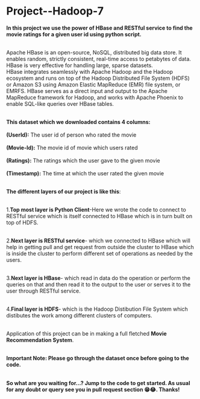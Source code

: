 # Project--Hadoop-7

<table>
  
  **In this project we use the power of HBase and RESTful service to find the movie ratings for a given user id using python script.<br></br>**


  Apache HBase is an open-source, NoSQL, distributed big data store. It enables random, strictly consistent, real-time access to petabytes of data. HBase is very effective for handling large, sparse datasets.<br>
HBase integrates seamlessly with Apache Hadoop and the Hadoop ecosystem and runs on top of the Hadoop Distributed File System (HDFS) or Amazon S3 using Amazon Elastic MapReduce (EMR) file system, or EMRFS. HBase serves as a direct input and output to the Apache MapReduce framework for Hadoop, and works with Apache Phoenix to enable SQL-like queries over HBase tables.<br></br>

  **This dataset which we downloaded contains 4 columns:** <br></br>
  **(UserId):** The user id of person who rated the movie<br></br>
  **(Movie-Id):** The movie id of movie which users rated<br></br>
  **(Ratings):** The ratings which the user gave to the given movie<br></br>
  **(Timestamp):** The time at which the user rated the given movie<br></br>

  **The different layers of our project is like this**:<br></br>
  
  1.**Top most layer is Python Client**-Here we wrote the code to connect to RESTful service which is itself connected to HBase which is in turn built on top of HDFS.<br></br>
  
  2.**Next layer is RESTful service**- which we connected to HBase which will help in getting pull and get request from outside the cluster to HBase which is inside the cluster to perform different set of operations as needed by the users.<br></br>

  3.**Next layer is HBase**- which read in data do the operation or perform the queries on that and then read it to the output to the user or serves it to the user through RESTful service.<br></br>

  4.**Final layer is HDFS**- which is the Hadoop Distibution File System which distibutes the work among different clusters of computers.<br></br>

  Application of this project can be in making a full fletched **Movie Recommendation System**.<br></br>

  **Important Note: Please go through the dataset once before going to the code.**


</table>


**So what are you waiting for...? Jump to the code to get started. As usual for any doubt or query see you in pull request section 😁😂. Thanks!**
